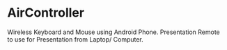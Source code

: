 # AirController
Wireless Keyboard and Mouse using Android Phone. Presentation Remote to use for Presentation from Laptop/ Computer. 
